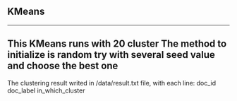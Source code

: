 ## KMeans
----------
This KMeans runs with 20 cluster
The method to initialize is random try with several seed value and choose the best one
-------
The clustering result writed in /data/result.txt file, with each line:
doc_id <fff> doc_label <fff> in_which_cluster
